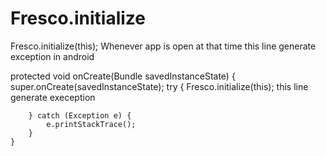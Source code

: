 # Fresco.initialize
Fresco.initialize(this);   Whenever app is open at that time this line generate exception in android



protected void onCreate(Bundle savedInstanceState) {
        super.onCreate(savedInstanceState);
        try {
            Fresco.initialize(this);   this line generate exeception 
            
            
        } catch (Exception e) {
            e.printStackTrace();
        }
    }

